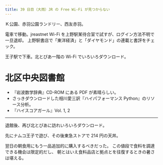 ```yaml
---
title: 39 日目（大雨）JR の Free Wi-Fi が見つからない
---
```


Ｋ公園、赤羽公園ランドリー、西友赤羽。

電車で移動。jreastnet Wi-Fi を上野駅某待合室で試すが、ログイン方法不明で一旦退却。
上野駅書店で「東洋経済」と「ダイヤモンド」の連載と書評をチェック。

王子駅で下車。北とぴあ一階の Wi-Fi でいろいろダウンロード。

# 北区中央図書館

* 『岩波数学辞典』CD-ROM にある PDF が素晴らしい。
* さっきダウンロードした相川愛三訳『ハイパフォーマンス Python』のリソース分析。
* 『ハイスコアガール』Vol. 1, 2

---

退館後、再び北とぴあに訪れいろいろダウンロード。

先にナムコ王子で遊び、その後東急ストアで 214 円の天丼。

翌日の朝食用にもう一品追加的に購入するべきだった。
この値段で食料を調達できる機会は限定的だし、
朝とはいえ食料品店と拠点とを往復するときの暑さは堪える。
